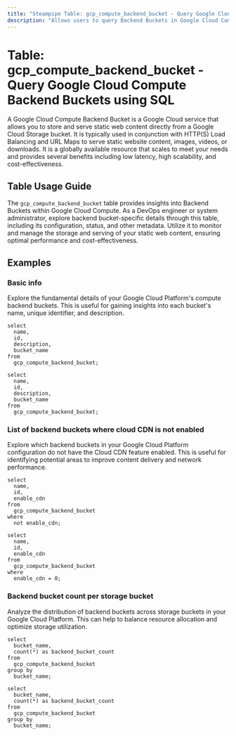 ```yaml
---
title: "Steampipe Table: gcp_compute_backend_bucket - Query Google Cloud Compute Backend Buckets using SQL"
description: "Allows users to query Backend Buckets in Google Cloud Compute, providing insights into the configuration, status, and other metadata related to backend buckets."
---
```


# Table: gcp_compute_backend_bucket - Query Google Cloud Compute Backend Buckets using SQL

A Google Cloud Compute Backend Bucket is a Google Cloud service that allows you to store and serve static web content directly from a Google Cloud Storage bucket. It is typically used in conjunction with HTTP(S) Load Balancing and URL Maps to serve static website content, images, videos, or downloads. It is a globally available resource that scales to meet your needs and provides several benefits including low latency, high scalability, and cost-effectiveness.

## Table Usage Guide

The `gcp_compute_backend_bucket` table provides insights into Backend Buckets within Google Cloud Compute. As a DevOps engineer or system administrator, explore backend bucket-specific details through this table, including its configuration, status, and other metadata. Utilize it to monitor and manage the storage and serving of your static web content, ensuring optimal performance and cost-effectiveness.

## Examples

### Basic info
Explore the fundamental details of your Google Cloud Platform's compute backend buckets. This is useful for gaining insights into each bucket's name, unique identifier, and description.

```sql+postgres
select
  name,
  id,
  description,
  bucket_name
from
  gcp_compute_backend_bucket;
```

```sql+sqlite
select
  name,
  id,
  description,
  bucket_name
from
  gcp_compute_backend_bucket;
```

### List of backend buckets where cloud CDN is not enabled
Explore which backend buckets in your Google Cloud Platform configuration do not have the Cloud CDN feature enabled. This is useful for identifying potential areas to improve content delivery and network performance.

```sql+postgres
select
  name,
  id,
  enable_cdn
from
  gcp_compute_backend_bucket
where
  not enable_cdn;
```

```sql+sqlite
select
  name,
  id,
  enable_cdn
from
  gcp_compute_backend_bucket
where
  enable_cdn = 0;
```

### Backend bucket count per storage bucket
Analyze the distribution of backend buckets across storage buckets in your Google Cloud Platform. This can help to balance resource allocation and optimize storage utilization.

```sql+postgres
select
  bucket_name,
  count(*) as backend_bucket_count
from
  gcp_compute_backend_bucket
group by
  bucket_name;
```

```sql+sqlite
select
  bucket_name,
  count(*) as backend_bucket_count
from
  gcp_compute_backend_bucket
group by
  bucket_name;
```